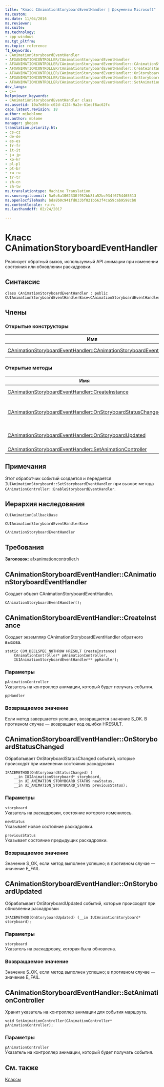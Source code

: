 ```yaml
---
title: "Класс CAnimationStoryboardEventHandler | Документы Microsoft"
ms.custom: 
ms.date: 11/04/2016
ms.reviewer: 
ms.suite: 
ms.technology:
- cpp-windows
ms.tgt_pltfrm: 
ms.topic: reference
f1_keywords:
- CAnimationStoryboardEventHandler
- AFXANIMATIONCONTROLLER/CAnimationStoryboardEventHandler
- AFXANIMATIONCONTROLLER/CAnimationStoryboardEventHandler::CAnimationStoryboardEventHandler
- AFXANIMATIONCONTROLLER/CAnimationStoryboardEventHandler::CreateInstance
- AFXANIMATIONCONTROLLER/CAnimationStoryboardEventHandler::OnStoryboardStatusChanged
- AFXANIMATIONCONTROLLER/CAnimationStoryboardEventHandler::OnStoryboardUpdated
- AFXANIMATIONCONTROLLER/CAnimationStoryboardEventHandler::SetAnimationController
dev_langs:
- C++
helpviewer_keywords:
- CAnimationStoryboardEventHandler class
ms.assetid: 10a7e86b-c02d-4124-9a2e-61ecf8ac62fc
caps.latest.revision: 18
author: mikeblome
ms.author: mblome
manager: ghogen
translation.priority.ht:
- cs-cz
- de-de
- es-es
- fr-fr
- it-it
- ja-jp
- ko-kr
- pl-pl
- pt-br
- ru-ru
- tr-tr
- zh-cn
- zh-tw
ms.translationtype: Machine Translation
ms.sourcegitcommit: 5a0c6a1062330f952bb8fa52bc934f6754465513
ms.openlocfilehash: bda8b0c941fd833bf821b563f4ca59cab9598cb8
ms.contentlocale: ru-ru
ms.lasthandoff: 02/24/2017

---
```

# <a name="canimationstoryboardeventhandler-class"></a>Класс CAnimationStoryboardEventHandler
Реализует обратный вызов, используемый API анимации при изменении состояния или обновлении раскадровки.  
  
## <a name="syntax"></a>Синтаксис  
  
```  
class CAnimationStoryboardEventHandler : public CUIAnimationStoryboardEventHandlerBase<CAnimationStoryboardEventHandler>;  
```  
  
## <a name="members"></a>Члены  
  
### <a name="public-constructors"></a>Открытые конструкторы  
  
|Имя|Описание|  
|----------|-----------------|  
|[CAnimationStoryboardEventHandler::CAnimationStoryboardEventHandler](#canimationstoryboardeventhandler)|Создает объект `CAnimationStoryboardEventHandler`.|  
  
### <a name="public-methods"></a>Открытые методы  
  
|Имя|Описание|  
|----------|-----------------|  
|[CAnimationStoryboardEventHandler::CreateInstance](#createinstance)|Создает экземпляр `CAnimationStoryboardEventHandler` обратного вызова.|  
|[CAnimationStoryboardEventHandler::OnStoryboardStatusChanged](#onstoryboardstatuschanged)|Обрабатывает `OnStoryboardStatusChanged` событий, которые происходят при изменении состояния раскадровки (переопределяет `CUIAnimationStoryboardEventHandlerBase::OnStoryboardStatusChanged`.)|  
|[CAnimationStoryboardEventHandler::OnStoryboardUpdated](#onstoryboardupdated)|Обрабатывает `OnStoryboardUpdated` событий, которые происходят при обновлении раскадровки (переопределяет `CUIAnimationStoryboardEventHandlerBase::OnStoryboardUpdated`.)|  
|[CAnimationStoryboardEventHandler::SetAnimationController](#setanimationcontroller)|Хранит указатель на контроллер анимации для события маршрута.|  
  
## <a name="remarks"></a>Примечания  
 Этот обработчик событий создается и передается `IUIAnimationStoryboard::SetStoryboardEventHandler` при вызове метода `CAnimationController::EnableStoryboardEventHandler`.  
  
## <a name="inheritance-hierarchy"></a>Иерархия наследования  
 `CUIAnimationCallbackBase`  
  
 `CUIAnimationStoryboardEventHandlerBase`  
  
 `CAnimationStoryboardEventHandler`  
  
## <a name="requirements"></a>Требования  
 **Заголовок:** afxanimationcontroller.h  
  
##  <a name="canimationstoryboardeventhandler"></a>CAnimationStoryboardEventHandler::CAnimationStoryboardEventHandler  
 Создает объект CAnimationStoryboardEventHandler.  
  
```  
CAnimationStoryboardEventHandler();
```  
  
##  <a name="createinstance"></a>CAnimationStoryboardEventHandler::CreateInstance  
 Создает экземпляр CAnimationStoryboardEventHandler обратного вызова.  
  
```  
static COM_DECLSPEC_NOTHROW HRESULT CreateInstance(
    CAnimationController* pAnimationController,  
    IUIAnimationStoryboardEventHandler** ppHandler);
```  
  
### <a name="parameters"></a>Параметры  
 `pAnimationController`  
 Указатель на контроллер анимации, который будет получать события.  
  
 `ppHandler`  
  
### <a name="return-value"></a>Возвращаемое значение  
 Если метод завершается успешно, возвращается значение S_OK. В противном случае — возвращает код ошибки HRESULT.  
  
##  <a name="onstoryboardstatuschanged"></a>CAnimationStoryboardEventHandler::OnStoryboardStatusChanged  
 Обрабатывает OnStoryboardStatusChanged событий, которые происходят при изменении состояния раскадровки  
  
```  
IFACEMETHOD(OnStoryboardStatusChanged) (
    __in IUIAnimationStoryboard* storyboard,
    __in UI_ANIMATION_STORYBOARD_STATUS newStatus,
    __in UI_ANIMATION_STORYBOARD_STATUS previousStatus);
```  
  
### <a name="parameters"></a>Параметры  
 `storyboard`  
 Указатель на раскадровки, состояние которого изменилось.  
  
 `newStatus`  
 Указывает новое состояние раскадровки.  
  
 `previousStatus`  
 Указывает состояние предыдущих раскадровки.  
  
### <a name="return-value"></a>Возвращаемое значение  
 Значение S_OK, если метод выполнен успешно; в противном случае — значение E_FAIL.  
  
##  <a name="onstoryboardupdated"></a>CAnimationStoryboardEventHandler::OnStoryboardUpdated  
 Обрабатывает OnStoryboardUpdated событий, которые происходят при обновлении раскадровки  
  
```  
IFACEMETHOD(OnStoryboardUpdated) (__in IUIAnimationStoryboard* storyboard);
```  
  
### <a name="parameters"></a>Параметры  
 `storyboard`  
 Указатель на раскадровку, которая была обновлена.  
  
### <a name="return-value"></a>Возвращаемое значение  
 Значение S_OK, если метод выполнен успешно; в противном случае — значение E_FAIL.  
  
##  <a name="setanimationcontroller"></a>CAnimationStoryboardEventHandler::SetAnimationController  
 Хранит указатель на контроллер анимации для события маршрута.  
  
```  
void SetAnimationController(CAnimationController* pAnimationController);
```  
  
### <a name="parameters"></a>Параметры  
 `pAnimationController`  
 Указатель на контроллер анимации, который будет получать события.  
  
## <a name="see-also"></a>См. также  
 [Классы](../../mfc/reference/mfc-classes.md)

